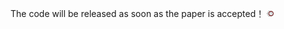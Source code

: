  The code will be released as soon as the paper is accepted！
<img width="11" height="11" alt="comingsoon" src="https://github.com/Dai-LiZhen/DCTP/blob/main/favicon.png">
